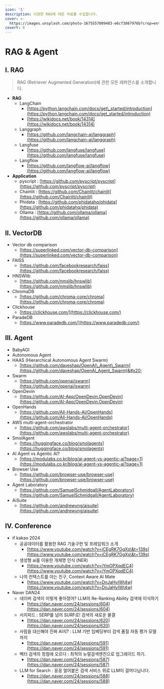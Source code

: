 ```yaml
---
icon: '5'
description: 다양한 RAG에 대한 자료를 수집합니다.
cover: >-
  https://images.unsplash.com/photo-1675557009483-e6cf3867976b?crop=entropy&cs=srgb&fm=jpg&ixid=M3wxOTcwMjR8MHwxfHNlYXJjaHwxMHx8b3BlbmFpfGVufDB8fHx8MTczMDYyMDYzOHww&ixlib=rb-4.0.3&q=85
coverY: 0
---
```


# RAG & Agent

## Ⅰ. RAG

> RAG (Retriever Augmented Generation)에 관한  모든 레퍼런스를 소개합니다.

* **RAG**
  * LangChain
    * [https://python.langchain.com/docs/get\_started/introduction](https://python.langchain.com/docs/get_started/introduction)
    * [https://wikidocs.net/book/14314](https://wikidocs.net/book/14314)
  * Langgraph
    * [https://github.com/langchain-ai/langgraph](https://github.com/langchain-ai/langgraph)
  * Langfuse
    * [https://github.com/langfuse/langfuse](https://github.com/langfuse/langfuse)
  * Langflow
    * [https://github.com/langflow-ai/langflow](https://github.com/langflow-ai/langflow)
* **Application**
  * pyscript : [https://github.com/pyscript/pyscript](https://github.com/pyscript/pyscript)
  * Chainlit : [https://github.com/Chainlit/chainlit](https://github.com/Chainlit/chainlit)
  * Phidata : [https://github.com/phidatahq/phidata](https://github.com/phidatahq/phidata)
  * Ollama : [https://github.com/ollama/ollama](https://github.com/ollama/ollama)



## Ⅱ. VectorDB

* Vector db comparison
  * [https://superlinked.com/vector-db-comparison](https://superlinked.com/vector-db-comparison)
* FAISS
  * [https://github.com/facebookresearch/faiss](https://github.com/facebookresearch/faiss)
* HNSWlib
  * [https://github.com/nmslib/hnswlib](https://github.com/nmslib/hnswlib)
* ChromaDB
  * [https://github.com/chroma-core/chroma](https://github.com/chroma-core/chroma)
* Clickhouse
  * [https://clickhouse.com/](https://clickhouse.com/)
* ParadeDB
  * [https://www.paradedb.com/](https://www.paradedb.com/)



## Ⅲ. Agent

* BabyAGI
* Autonomous Agent
* HAAS (Hierarchical Autonomous Agent Swarm)
  * [https://github.com/daveshap/OpenAI\_Agent\_Swarm](https://github.com/daveshap/OpenAI_Agent_Swarm)&#x20;
* Swarm
  * [https://github.com/openai/swarm](https://github.com/openai/swarm)
* OpenDevin
  * [https://github.com/AI-App/OpenDevin.OpenDevin](https://github.com/AI-App/OpenDevin.OpenDevin)
* OpenHands
  * [https://github.com/All-Hands-AI/OpenHands](https://github.com/All-Hands-AI/OpenHands)
* AWS multi-agent-orchestrator
  * [https://github.com/awslabs/multi-agent-orchestrator](https://github.com/awslabs/multi-agent-orchestrator)
* SmolAgent
  * [https://huggingface.co/blog/smolagents](https://huggingface.co/blog/smolagents)
* AI Agent vs Agentic AI?
  * [https://modulabs.co.kr/blog/ai-agent-vs-agentic-ai?page=1](https://modulabs.co.kr/blog/ai-agent-vs-agentic-ai?page=1)
* Browser Use
  * [https://github.com/browser-use/browser-use](https://github.com/browser-use/browser-use)
* Agent Laboratory
  * [https://github.com/SamuelSchmidgall/AgentLaboratory](https://github.com/SamuelSchmidgall/AgentLaboratory)
* AiSuite
  * [https://github.com/andrewyng/aisuite](https://github.com/andrewyng/aisuite)

## Ⅳ. Conference

* if kakao 2024
  * 공공데이터를 활용한 RAG 기술구현 및 프레임워크 소개
    * [https://www.youtube.com/watch?v=jCEgRK7GgXs\&t=139s](https://www.youtube.com/watch?v=jCEgRK7GgXs\&t=139s)
  * 생성형 ai를 이용한 개체명 인식 (NER)
    * [https://www.youtube.com/watch?v=jYmOPXqdEC4](https://www.youtube.com/watch?v=jYmOPXqdEC4)
  * 나의 컨텍스트를 아는 친구, Context Aware AI Mate
    * [https://www.youtube.com/watch?v=DnJaHvIWt4w](https://www.youtube.com/watch?v=DnJaHvIWt4w)
* Naver DAN24
  * 네이버 검색이 이렇게 좋아졌어? LLM의 Re-Ranking Ability 검색에 이식하기
    * [https://dan.naver.com/24/sessions/604](https://dan.naver.com/24/sessions/604)
  * 서치피드 : SERP를 넘어 SURF로! 검색의 새로운 물결
    * [https://dan.naver.com/24/sessions/620](https://dan.naver.com/24/sessions/620)
  * 사람을 대신해야 진짜 AI지? : LLM 기반 임베딩부터 검색 품질 자동 평가 모델까지
    * [https://dan.naver.com/24/sessions/591](https://dan.naver.com/24/sessions/591)
  * 벡터 검색의 정점에 오르다 : 최적의 뉴럴검색엔진으로 업그레이드 하기.
    * [https://dan.naver.com/24/sessions/587](https://dan.naver.com/24/sessions/587)
  * LLM for Search : 꽁꽁 얼어붙은 검색 서비스 위로 LLM이 걸어다닙니다.
    * [https://dan.naver.com/24/sessions/588](https://dan.naver.com/24/sessions/588)



